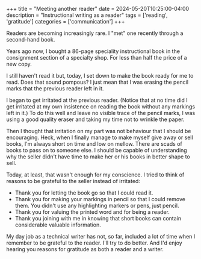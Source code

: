 +++
title = "Meeting another reader"
date = 2024-05-20T10:25:00-04:00
description = "Instructional writing as a reader"
tags = ['reading', 'gratitude']
categories = ['communication']
+++

Readers are becoming increasingly rare. I "met" one recently through a second-hand book.

Years ago now, I bought a 86-page speciality instructional book in the consignment section of a specialty shop. For less than half the price of a new copy.

I still haven't read it but, today, I set down to make the book ready for me to read. Does that sound pompous? I just mean that I was erasing the pencil marks that the previous reader left in it.

I began to get irritated at the previous reader. (Notice that at no time did I get irritated at my own insistence on reading the book without any markings left in it.) To do this well and leave no visible trace of the pencil marks, I was using a good quality eraser and taking my time not to wrinkle the paper.

Then I thought that irritation on my part was not behaviour that I should be encouraging. Heck, when I finally manage to make myself give away or sell books, I'm always short on time and low on mellow. There are scads of books to pass on to someone else. I should be capable of understanding why the seller didn't have time to make her or his books in better shape to sell.

Today, at least, that wasn't enough for my conscience. I tried to think of reasons to be grateful to the seller instead of irritated:

- Thank you for letting the book go so that I could read it.
- Thank you for making your markings in pencil so that I could remove them. You didn't use any highlighting markers or pens, just pencil.
- Thank you for valuing the printed word and for being a reader.
- Thank you joining with me in knowing that short books can contain considerable valuable information.

My day job as a technical writer has not, so far, included a lot of time when I remember to be grateful to the reader. I'll try to do better. And I'd enjoy hearing you reasons for gratitude as both a reader and a writer.

